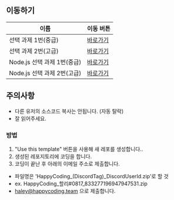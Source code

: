 ## 이동하기
이름 | 이동 버튼
------------ | -------------
선택 과제 1번(중급) | [바로가기](Python_1.md)
선택 과제 2번(고급) | [바로가기](Python_2.md)
Node.js 선택 과제 1번(중급) | [바로가기](NodeJs_1.md)
Node.js 선택 과제 2번(고급) | [바로가기](NodeJs_2.md)

## 주의사항
* 다른 유저의 소스코드 복사는 안됩니다. (자동 탈락)
* 잘 읽어주세요.

### 방법

 1. "Use this template" 버튼을 사용해 새 레포를 생성합니다..
 2. 생성된 레포지토리에 코딩을 합니다.
 3. 코딩이 끝난 후 아래의 이메일 주소로 제출합니다.
 * 파일명은 'HappyCoding_(DiscordTag)_DiscordUserId.zip'로 할 것
 * ex. HappyCoding_할리#0817_833277196947947531.zip
 * haley@happycoding.team 으로 제출합니다.
